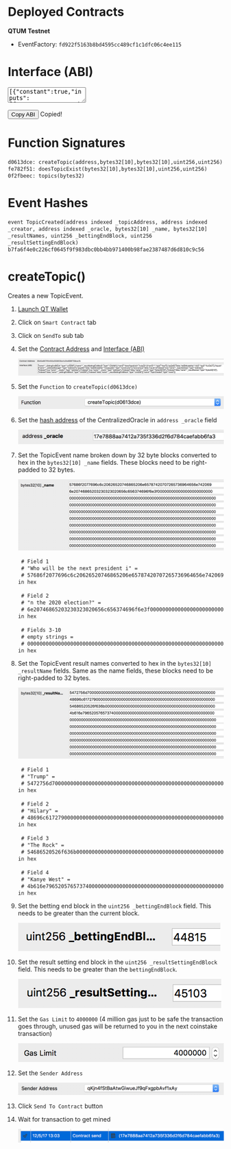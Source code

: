 # Deployed Contracts

**QTUM Testnet**

* EventFactory: `fd922f5163b8bd4595cc489cf1c1dfc06c4ee115`

# Interface (ABI)
<textarea id="event_factory_abi" class="abi" readonly rows="2">
[{"constant":true,"inputs":[{"name":"","type":"bytes32"}],"name":"topics","outputs":[{"name":"","type":"address"}],"payable":false,"stateMutability":"view","type":"function"},{"constant":false,"inputs":[{"name":"_oracle","type":"address"},{"name":"_name","type":"bytes32[10]"},{"name":"_resultNames","type":"bytes32[10]"},{"name":"_bettingEndBlock","type":"uint256"},{"name":"_resultSettingEndBlock","type":"uint256"}],"name":"createTopic","outputs":[{"name":"topicEvent","type":"address"}],"payable":false,"stateMutability":"nonpayable","type":"function"},{"constant":true,"inputs":[{"name":"_name","type":"bytes32[10]"},{"name":"_resultNames","type":"bytes32[10]"},{"name":"_bettingEndBlock","type":"uint256"},{"name":"_resultSettingEndBlock","type":"uint256"}],"name":"doesTopicExist","outputs":[{"name":"","type":"bool"}],"payable":false,"stateMutability":"view","type":"function"},{"inputs":[{"name":"_addressManager","type":"address"}],"payable":false,"stateMutability":"nonpayable","type":"constructor"},{"anonymous":false,"inputs":[{"indexed":true,"name":"_topicAddress","type":"address"},{"indexed":true,"name":"_creator","type":"address"},{"indexed":true,"name":"_oracle","type":"address"},{"indexed":false,"name":"_name","type":"bytes32[10]"},{"indexed":false,"name":"_resultNames","type":"bytes32[10]"},{"indexed":false,"name":"_bettingEndBlock","type":"uint256"},{"indexed":false,"name":"_resultSettingEndBlock","type":"uint256"}],"name":"TopicCreated","type":"event"}]
</textarea>
<button class="btn" data-clipboard-target="#event_factory_abi">Copy ABI</button>
<span class="copied">Copied!</span>

# Function Signatures

    d0613dce: createTopic(address,bytes32[10],bytes32[10],uint256,uint256)
    fe782f51: doesTopicExist(bytes32[10],bytes32[10],uint256,uint256)
    0f2fbeec: topics(bytes32)

# Event Hashes

    event TopicCreated(address indexed _topicAddress, address indexed _creator, address indexed _oracle, bytes32[10] _name, bytes32[10] _resultNames, uint256 _bettingEndBlock, uint256 _resultSettingEndBlock)
    b7fa6f4e0c226cf0645f9f983dbc0bb4bb971400b98fae2387487d6d810c9c56

# createTopic()
Creates a new TopicEvent.

1. [Launch QT Wallet](../qtum/qt_wallet.md#launch-qt-wallet)
2. Click on `Smart Contract` tab
3. Click on `SendTo` sub tab
4. Set the [Contract Address](#deployed-contracts) and [Interface (ABI)](#interface-abi)

    ![](../img/create_topicevent1.png)

5. Set the `Function` to `createTopic(d0613dce)`

    ![](../img/create_topicevent2.png)

6. Set the [hash address](../qtum/qt_wallet.md#convert-qtum-address-to-hash) of the CentralizedOracle in `address _oracle` field

    ![](../img/create_topicevent3.png)

7. Set the TopicEvent name broken down by 32 byte blocks converted to hex in the `bytes32[10] _name` fields. These blocks need to be right-padded to 32 bytes. 

    ![](../img/create_topicevent4.png)

        # Field 1
        # "Who will be the next president i" = 
        # 57686f2077696c6c20626520746865206e65787420707265736964656e742069 in hex

        # Field 2
        # "n the 2020 election?" = 
        # 6e20746865203230323020656c656374696f6e3f000000000000000000000000 in hex

        # Fields 3-10
        # empty strings = 
        # 0000000000000000000000000000000000000000000000000000000000000000 in hex

8. Set the TopicEvent result names converted to hex in the `bytes32[10] _resultName` fields. Same as the name fields, these blocks need to be right-padded to 32 bytes.

    ![](../img/create_topicevent5.png)

        # Field 1
        # "Trump" = 
        # 5472756d70000000000000000000000000000000000000000000000000000000 in hex

        # Field 2
        # "Hilary" = 
        # 48696c6172790000000000000000000000000000000000000000000000000000 in hex

        # Field 3
        # "The Rock" = 
        # 54686520526f636b000000000000000000000000000000000000000000000000 in hex

        # Field 4
        # "Kanye West" = 
        # 4b616e7965205765737400000000000000000000000000000000000000000000 in hex

9. Set the betting end block in the `uint256 _bettingEndBlock` field. This needs to be greater than the current block.

    ![](../img/create_topicevent6.png)

10. Set the result setting end block in the `uint256 _resultSettingEndBlock` field. This needs to be greater than the `bettingEndBlock`.

    ![](../img/create_topicevent7.png)

11. Set the `Gas Limit` to `4000000` (4 million gas just to be safe the transaction goes through, unused gas will be returned to you in the next coinstake transaction)

    ![](../img/create_topicevent8.png)

12. Set the `Sender Address`

    ![](../img/create_topicevent9.png)

13. Click `Send To Contract` button
14. Wait for transaction to get mined

    ![](../img/create_topicevent10.png)
